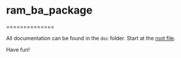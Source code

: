 # ram_ba_package
==============

All documentation can be found in the `doc` folder. Start at the [root file](doc/root.md).

Have fun!